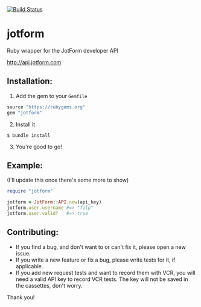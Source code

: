[![Build Status](https://travis-ci.org/filp/jotform.png)](https://travis-ci.org/filp/jotform)
# jotform

Ruby wrapper for the JotForm developer API

http://api.jotform.com

## Installation:

1. Add the gem to your `Gemfile`

  ```ruby
  source "https://rubygems.org"
  gem "jotform"
  ```

2. Install it

  ```shell
  $ bundle install
  ```

3. You're good to go!

## Example:

(I'll update this once there's some more to show)

```ruby
require "jotform"

jotform = JotForm::API.new(api_key)
jotform.user.username #=> "filp"
jotform.user.valid?   #=> true
```

## Contributing:

- If you find a bug, and don't want to or can't fix it, please open a new issue.
- If you write a new feature or fix a bug, please write tests for it, if applicable.
- If you add new request tests and want to record them with VCR, you will need a valid API key to record VCR tests. The key will not be saved in the cassettes, don't worry.

Thank you!
